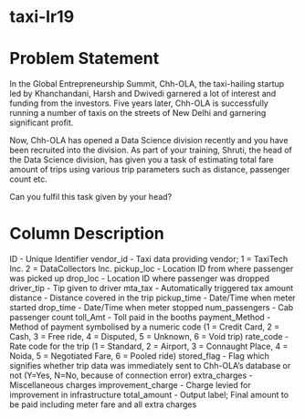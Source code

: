 # taxi-lr19

# Problem Statement

In the Global Entrepreneurship Summit, Chh-OLA, the taxi-hailing startup led by Khanchandani, Harsh and Dwivedi garnered a lot of interest and funding from the investors. Five years later, Chh-OLA is successfully running a number of taxis on the streets of New Delhi and garnering significant profit.

Now, Chh-OLA has opened a Data Science division recently and you have been recruited into the division. As part of your training, Shruti, the head of the Data Science division, has given you a task of estimating total fare amount of trips using various trip parameters such as distance, passenger count etc.

Can you fulfil this task given by your head?

# Column Description

ID - Unique Identifier
vendor_id - Taxi data providing vendor; 1 = TaxiTech Inc. 2 = DataCollectors Inc.
pickup_loc - Location ID from where passenger was picked up
drop_loc - Location ID where passenger was dropped
driver_tip - Tip given to driver
mta_tax - Automatically triggered tax amount
distance - Distance covered in the trip
pickup_time - Date/Time when meter started
drop_time - Date/Time when meter stopped
num_passengers - Cab passenger count
toll_Amt - Toll paid in the booths
payment_Method - Method of payment symbolised by a numeric code (1 = Credit Card, 2 = Cash, 3 = Free ride, 4 = Disputed, 5 = Unknown, 6 = Void trip)
rate_code - Rate code for the trip (1 = Standard, 2 = Airport, 3 = Connaught Place, 4 = Noida, 5 = Negotiated Fare, 6 = Pooled ride)
stored_flag - Flag which signifies whether trip data was immediately sent to Chh-OLA’s database or not (Y=Yes, N=No, because of connection error)
extra_charges - Miscellaneous charges
improvement_charge - Charge levied for improvement in infrastructure
total_amount - Output label; Final amount to be paid including meter fare and all extra charges
